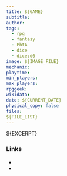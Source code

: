 ```yaml
---
title: ${GAME}
subtitle: 
author: 
tags:
  - rpg
  - fantasy
  - PbtA
  - dice
  - dice:d6
image: ${IMAGE_FILE}
mechanic: 
playtime:
min_players: 
max_players: 
rpggeek:
wikidata:
date: ${CURRENT_DATE}
physical_copy: false
files:
${FILE_LIST}
---
```


<!-- Excerpt Start -->
${EXCERPT}
<!-- Excerpt End -->

### Links

- 
-
